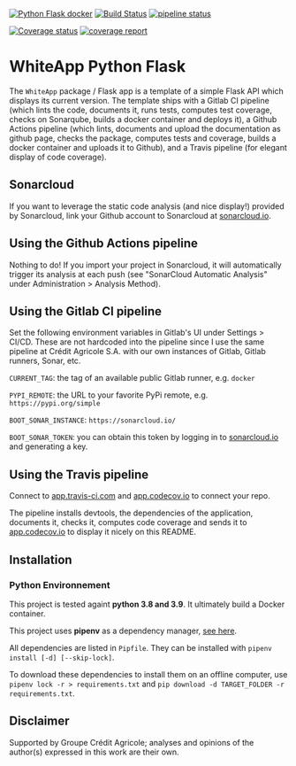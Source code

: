 [![Python Flask docker](https://github.com/adimajo/whiteapp_flask/actions/workflows/python-flask.yml/badge.svg)](https://github.com/adimajo/whiteapp_flask/actions/workflows/python-flask.yml)
[![Build Status](https://app.travis-ci.com/adimajo/whiteapp_flask.svg?token=opB6ydhp1rfhZkQiU4AY&branch=master)](https://app.travis-ci.com/adimajo/whiteapp_flask)
[![pipeline status](https://gitlab.com/adimajo/whiteapp_flask/badges/master/pipeline.svg)](https://gitlab.com/adimajo/whiteapp_flask/-/commits/master)

[![Coverage status](https://codecov.io/gh/adimajo/whiteapp_flask/branch/master/graph/badge.svg)](https://codecov.io/github/adimajo/whiteapp_flask?branch=master)
[![coverage report](https://gitlab.com/adimajo/whiteapp_flask/badges/master/coverage.svg)](https://gitlab.com/adimajo/whiteapp_flask/-/commits/master)

# WhiteApp Python Flask

The `WhiteApp` package / Flask app is a template of a simple Flask API which displays its current version.
The template ships with a Gitlab CI pipeline (which lints the code, documents it, runs tests, computes test coverage, checks on Sonarqube, builds a docker container and deploys it),
a Github Actions pipeline (which lints, documents and upload the documentation as github page, checks the package, computes tests and coverage, builds a docker container and uploads it to Github),
and a Travis pipeline (for elegant display of code coverage). 

## Sonarcloud

If you want to leverage the static code analysis (and nice display!) provided by Sonarcloud, link your Github account
to Sonarcloud at [sonarcloud.io](https://sonarcloud.io/).

## Using the Github Actions pipeline

Nothing to do! If you import your project in Sonarcloud, it will automatically trigger its analysis at each push
(see "SonarCloud Automatic Analysis" under Administration > Analysis Method).

## Using the Gitlab CI pipeline

Set the following environment variables in Gitlab's UI under Settings > CI/CD. These are not hardcoded into the pipeline
since I use the same pipeline at Crédit Agricole S.A. with our own instances of Gitlab, Gitlab runners, Sonar, etc.

`CURRENT_TAG`: the tag of an available public Gitlab runner, e.g. `docker`

`PYPI_REMOTE`: the URL to your favorite PyPi remote, e.g. `https://pypi.org/simple`

`BOOT_SONAR_INSTANCE`: `https://sonarcloud.io/`

`BOOT_SONAR_TOKEN`: you can obtain this token by logging in to [sonarcloud.io](https://sonarcloud.io/) and generating a key.

## Using the Travis pipeline

Connect to [app.travis-ci.com](https://app.travis-ci.com/) and [app.codecov.io](https://app.codecov.io) to connect your repo.

The pipeline installs devtools, the dependencies of the application, documents it, checks it, computes code coverage
and sends it to [app.codecov.io](https://app.codecov.io) to display it nicely on this README.

## Installation

### Python Environnement

This project is tested againt **python 3.8 and 3.9**. It ultimately build a Docker container.

This project uses **pipenv** as a dependency manager, [see here](https://moodle.insa-rouen.fr/pluginfile.php/75430/mod_resource/content/4/Python-PipPyenv.pdf).

All dependencies are listed in `Pipfile`.
They can be installed with `pipenv install [-d] [--skip-lock]`.

To download these dependencies to install them on an offline computer,
use  `pipenv lock -r > requirements.txt` and `pip download -d TARGET_FOLDER -r requirements.txt`.

## Disclaimer

Supported by Groupe Crédit Agricole; analyses and opinions of the author(s) expressed in this work are their own.
